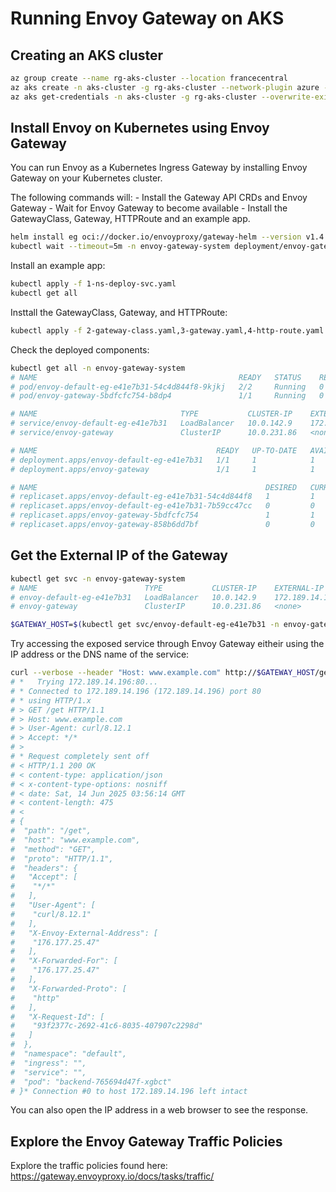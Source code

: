 # Running Envoy Gateway on AKS

## Creating an AKS cluster

```sh
az group create --name rg-aks-cluster --location francecentral
az aks create -n aks-cluster -g rg-aks-cluster --network-plugin azure --network-plugin-mode overlay -k 1.33.1 --node-vm-size standard_d2ads_v6 --node-osdisk-type Ephemeral --node-osdisk-size 64 --enable-apiserver-vnet-integration
az aks get-credentials -n aks-cluster -g rg-aks-cluster --overwrite-existing
```

## Install Envoy on Kubernetes using Envoy Gateway

You can run Envoy as a Kubernetes Ingress Gateway by installing Envoy Gateway on your Kubernetes cluster.

The following commands will: - Install the Gateway API CRDs and Envoy Gateway - Wait for Envoy Gateway to become available - Install the GatewayClass, Gateway, HTTPRoute and an example app.

```sh
helm install eg oci://docker.io/envoyproxy/gateway-helm --version v1.4.1 -n envoy-gateway-system --create-namespace
kubectl wait --timeout=5m -n envoy-gateway-system deployment/envoy-gateway --for=condition=Available
```

Install an example app:

```sh
kubectl apply -f 1-ns-deploy-svc.yaml
kubectl get all
```

Insttall the GatewayClass, Gateway, and HTTPRoute:

```sh
kubectl apply -f 2-gateway-class.yaml,3-gateway.yaml,4-http-route.yaml
```

Check the deployed components:

```sh
kubectl get all -n envoy-gateway-system
# NAME                                             READY   STATUS    RESTARTS   AGE
# pod/envoy-default-eg-e41e7b31-54c4d844f8-9kjkj   2/2     Running   0          30m
# pod/envoy-gateway-5bdfcfc754-b8dp4               1/1     Running   0          31m

# NAME                                TYPE           CLUSTER-IP    EXTERNAL-IP      PORT(S)                                            AGE
# service/envoy-default-eg-e41e7b31   LoadBalancer   10.0.142.9    172.189.14.196   80:31442/TCP                                       17h
# service/envoy-gateway               ClusterIP      10.0.231.86   <none>           18000/TCP,18001/TCP,18002/TCP,19001/TCP,9443/TCP   17h

# NAME                                        READY   UP-TO-DATE   AVAILABLE   AGE
# deployment.apps/envoy-default-eg-e41e7b31   1/1     1            1           17h
# deployment.apps/envoy-gateway               1/1     1            1           17h

# NAME                                                   DESIRED   CURRENT   READY   AGE
# replicaset.apps/envoy-default-eg-e41e7b31-54c4d844f8   1         1         1       30m
# replicaset.apps/envoy-default-eg-e41e7b31-7b59cc47cc   0         0         0       17h
# replicaset.apps/envoy-gateway-5bdfcfc754               1         1         1       31m
# replicaset.apps/envoy-gateway-858b6dd7bf               0         0         0       17h
```

## Get the External IP of the Gateway

```sh
kubectl get svc -n envoy-gateway-system
# NAME                        TYPE           CLUSTER-IP    EXTERNAL-IP      PORT(S)                                            AGE
# envoy-default-eg-e41e7b31   LoadBalancer   10.0.142.9    172.189.14.196   80:31442/TCP                                       17h
# envoy-gateway               ClusterIP      10.0.231.86   <none>           18000/TCP,18001/TCP,18002/TCP,19001/TCP,9443/TCP   17h

$GATEWAY_HOST=$(kubectl get svc/envoy-default-eg-e41e7b31 -n envoy-gateway-system -o jsonpath="{.status.loadBalancer.ingress[0].ip}")
```

Try accessing the exposed service through Envoy Gateway eitheir using the IP address or the DNS name of the service:

```sh
curl --verbose --header "Host: www.example.com" http://$GATEWAY_HOST/get
# *   Trying 172.189.14.196:80...
# * Connected to 172.189.14.196 (172.189.14.196) port 80
# * using HTTP/1.x
# > GET /get HTTP/1.1
# > Host: www.example.com
# > User-Agent: curl/8.12.1
# > Accept: */*
# >
# * Request completely sent off
# < HTTP/1.1 200 OK
# < content-type: application/json
# < x-content-type-options: nosniff
# < date: Sat, 14 Jun 2025 03:56:14 GMT
# < content-length: 475
# <
# {
#  "path": "/get",
#  "host": "www.example.com",
#  "method": "GET",
#  "proto": "HTTP/1.1",
#  "headers": {
#   "Accept": [
#    "*/*"
#   ],
#   "User-Agent": [
#    "curl/8.12.1"
#   ],
#   "X-Envoy-External-Address": [
#    "176.177.25.47"
#   ],
#   "X-Forwarded-For": [
#    "176.177.25.47"
#   ],
#   "X-Forwarded-Proto": [
#    "http"
#   ],
#   "X-Request-Id": [
#    "93f2377c-2692-41c6-8035-407907c2298d"
#   ]
#  },
#  "namespace": "default",
#  "ingress": "",
#  "service": "",
#  "pod": "backend-765694d47f-xgbct"
# }* Connection #0 to host 172.189.14.196 left intact
```

You can also open the IP address in a web browser to see the response.

## Explore the Envoy Gateway Traffic Policies

Explore the traffic policies found here: https://gateway.envoyproxy.io/docs/tasks/traffic/